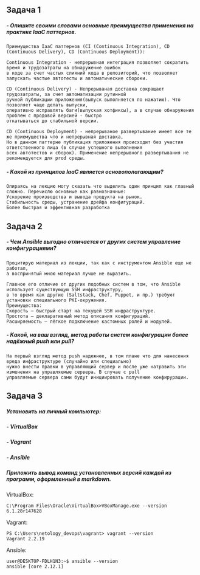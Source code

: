 ## Задача 1

##### - Опишите своими словами основные преимущества применения на практике IaaC паттернов.
    Приемущества IaaC паттернов (CI (Continuous Integration), CD (Continuous Delivery), CD (Continuous Deployment)):

    Continuous Integration - непрерывная интеграция позволяет сократить время и трудозатраты на обнаружение ошибок 
    в коде за счет частых слияний кода в репозиторий, что позволяет запускать частые автотесты и автоматические сбороки.

    CD (Continuous Delivery) - Непрерываная доставка сокращает трудозатраты, за счет автоматизации рутинной 
    ручной публикации приложения(выпуск выполняется по нажатию). Что позволяет чаще делать выпуски, 
    оперативно исправлять баги(выпуская хотфиксы), а в случае обнаружения проблем с продовой версией - быстро 
    откатываться до стабильной версии.
    
    CD (Continuous Deployment) - непрерываное развертывание имеет все те же приемущества что и непрерывная доставка, 
    Но в данном паттерне публикация приложения происходит без участия ответственного лица (в случае успешного выполнения 
    всех автотестов и сборок). Применение непрерывного развертывания не рекомендуется для prod среды. 

##### - Какой из принципов IaaC является основополагающим?
    Опираясь на лекцию могу сказать что выделить один принцип как главный сложно. Перечислю основные как равнозначные:
    Ускорение производства и вывода продукта на рынок.
    Стабильность среды, устранение дрейфа конфигураций.
    Более быстрая и эффективная разработка
    
    
## Задача 2

##### - Чем Ansible выгодно отличается от других систем управление конфигурациями?
    Процитирую материал из лекции, так как с инструментом Ansible еще не работал, 
    а воспринятый мною материал лучше не выразить.
    
    Главное его отличие от других подобных систем в том, что Ansible использует существующую SSH инфраструктуру, 
    в то время как другие (Saltstack, Chef, Puppet, и пр.) требуют установки специального PKI-окружения.
    Преимущества:
    Скорость – быстрый старт на текущей SSH инфраструктуре.
    Простота – декларативный метод описания конфигураций.
    Расширяемость — лёгкое подключение кастомных ролей и модулей.
##### - Какой, на ваш взгляд, метод работы систем конфигурации более надёжный push или pull?
    На первый взгляд метод push надежнее, в том плане что для нанесения вреда инфраструктуре (случайно или специально)
    нужно внести правки в управляющий сервер и после уже натравить эти изменения на управляемые сервера. В случае с pull 
    управляемые сервера сами будут инициировать получение конфирурации.

## Задача 3

##### Установить на личный компьютер:

##### - VirtualBox
##### - Vagrant
##### - Ansible

##### Приложить вывод команд установленных версий каждой из программ, оформленный в markdown.

VirtualBox:

    C:\Program Files\Oracle\VirtualBox>VBoxManage.exe --version
    6.1.28r147628

Vagrant:

    PS C:\Users\netology_devops\vagrant> vagrant --version
    Vagrant 2.2.19

Ansible:

    user@DESKTOP-FDLH1N3:~$ ansible --version
    ansible [core 2.12.1]

